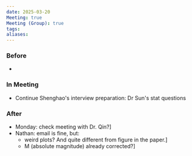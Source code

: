 ```yaml
---
date: 2025-03-20
Meeting: true
Meeting (Group): true
tags: 
aliases:
---
```


### Before
- 

### In Meeting
- Continue Shenghao's interview preparation: Dr Sun's stat questions

### After
- Monday: check meeting with Dr. Qin?]
- Nathan: email is fine, but:
	- weird plots? And quite different from figure in the paper.]
	- M (absolute magnitude) already corrected?]